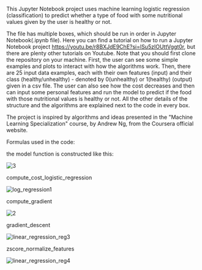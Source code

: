 This Jupyter Notebook project uses machine learning logistic regression (classification) to predict whether a type of food with some nutritional values given by the user is healthy or not.

The file has multiple boxes, which should be run in order in Jupyter Notebook(.ipynb file). Here you can find a tutorial on how to run a Jupyter Notebook project https://youtu.be/r8BXJdE9ChE?si=lSu5zIOUttVggt0r, but there are plenty other tutorials on Youtube. Note that you should first clone the repository on your machine.
First, the user can see some simple examples and plots to interact with how the algorithms  work.
Then, there are 25 input data examples, each with their own features (input) and their class (healthy/unhealthy) - denoted by 0(unhealthy) or 1(healthy) (output) given in a csv file. The user can also see how the cost decreases and then can input some personal features and run the model to predict if the food with those nutritional values is healthy or not.
All the other details of the structure and the algorithms are explained next to the code in every box.

The project is inspired by algorithms and ideas presented in the "Machine Learning Specialization" course, by Andrew Ng, from the Coursera official website.


Formulas used in the code:


the model function is constructed like this:


![3](https://github.com/user-attachments/assets/fdda2329-06b2-404a-89a9-364258fce484)

compute_cost_logistic_regression


![log_regression1](https://github.com/user-attachments/assets/96320c9f-b32b-4edf-bc5d-a00d6c21b0f1)

compute_gradient


![2](https://github.com/user-attachments/assets/2278a543-1d44-48e5-93e7-47bf495bd0af)

gradient_descent


![linear_regression_reg3](https://github.com/user-attachments/assets/d1c2cf4d-85f5-4ab0-a33d-efbb9114c4ed)

zscore_normalize_features


![linear_regression_reg4](https://github.com/user-attachments/assets/27b04106-c7a2-452a-91cc-9fca4a5f9c1b)
